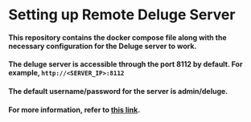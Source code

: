 # Setting up Remote Deluge Server
#### This repository contains the docker compose file along with the necessary configuration for the Deluge server to work.  
#### The deluge server is accessible through the port 8112 by default. For example, `http://<SERVER_IP>:8112`
#### The default username/password for the server is admin/deluge.  
#### For more information, refer to [this link](https://hub.docker.com/r/linuxserver/deluge).